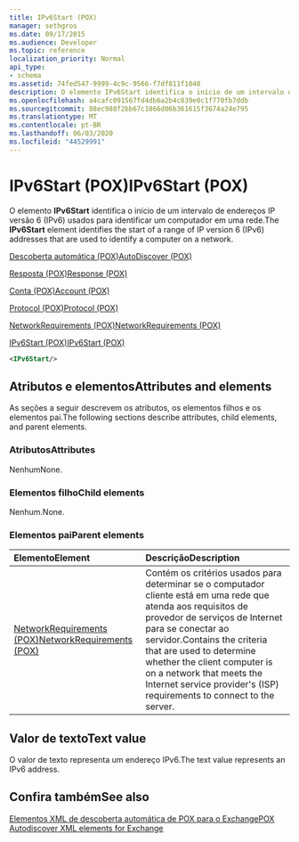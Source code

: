 ```yaml
---
title: IPv6Start (POX)
manager: sethgros
ms.date: 09/17/2015
ms.audience: Developer
ms.topic: reference
localization_priority: Normal
api_type:
- schema
ms.assetid: 74fed547-9999-4c9c-9566-f7df811f1048
description: O elemento IPv6Start identifica o início de um intervalo de endereços IP versão 6 (IPv6) usados para identificar um computador em uma rede.
ms.openlocfilehash: a4cafc091567fd4db6a2b4c839e0c1f770fb7ddb
ms.sourcegitcommit: 88ec988f2bb67c1866d06b361615f3674a24e795
ms.translationtype: MT
ms.contentlocale: pt-BR
ms.lasthandoff: 06/03/2020
ms.locfileid: "44529991"
---
```

# <a name="ipv6start-pox"></a><span data-ttu-id="e3398-103">IPv6Start (POX)</span><span class="sxs-lookup"><span data-stu-id="e3398-103">IPv6Start (POX)</span></span>

<span data-ttu-id="e3398-104">O elemento **IPv6Start** identifica o início de um intervalo de endereços IP versão 6 (IPv6) usados para identificar um computador em uma rede.</span><span class="sxs-lookup"><span data-stu-id="e3398-104">The **IPv6Start** element identifies the start of a range of IP version 6 (IPv6) addresses that are used to identify a computer on a network.</span></span> 
  
[<span data-ttu-id="e3398-105">Descoberta automática (POX)</span><span class="sxs-lookup"><span data-stu-id="e3398-105">AutoDiscover (POX)</span></span>](autodiscover-pox.md)
  
[<span data-ttu-id="e3398-106">Resposta (POX)</span><span class="sxs-lookup"><span data-stu-id="e3398-106">Response (POX)</span></span>](response-pox.md)
  
[<span data-ttu-id="e3398-107">Conta (POX)</span><span class="sxs-lookup"><span data-stu-id="e3398-107">Account (POX)</span></span>](account-pox.md)
  
[<span data-ttu-id="e3398-108">Protocol (POX)</span><span class="sxs-lookup"><span data-stu-id="e3398-108">Protocol (POX)</span></span>](protocol-pox.md)
  
[<span data-ttu-id="e3398-109">NetworkRequirements (POX)</span><span class="sxs-lookup"><span data-stu-id="e3398-109">NetworkRequirements (POX)</span></span>](networkrequirements-pox.md)
  
[<span data-ttu-id="e3398-110">IPv6Start (POX)</span><span class="sxs-lookup"><span data-stu-id="e3398-110">IPv6Start (POX)</span></span>](ipv6start-pox.md)
  
```xml
<IPv6Start/>
```

## <a name="attributes-and-elements"></a><span data-ttu-id="e3398-111">Atributos e elementos</span><span class="sxs-lookup"><span data-stu-id="e3398-111">Attributes and elements</span></span>

<span data-ttu-id="e3398-112">As seções a seguir descrevem os atributos, os elementos filhos e os elementos pai.</span><span class="sxs-lookup"><span data-stu-id="e3398-112">The following sections describe attributes, child elements, and parent elements.</span></span>
  
### <a name="attributes"></a><span data-ttu-id="e3398-113">Atributos</span><span class="sxs-lookup"><span data-stu-id="e3398-113">Attributes</span></span>

<span data-ttu-id="e3398-114">Nenhum</span><span class="sxs-lookup"><span data-stu-id="e3398-114">None.</span></span>
  
### <a name="child-elements"></a><span data-ttu-id="e3398-115">Elementos filho</span><span class="sxs-lookup"><span data-stu-id="e3398-115">Child elements</span></span>

<span data-ttu-id="e3398-116">Nenhum.</span><span class="sxs-lookup"><span data-stu-id="e3398-116">None.</span></span>
  
### <a name="parent-elements"></a><span data-ttu-id="e3398-117">Elementos pai</span><span class="sxs-lookup"><span data-stu-id="e3398-117">Parent elements</span></span>

|<span data-ttu-id="e3398-118">**Elemento**</span><span class="sxs-lookup"><span data-stu-id="e3398-118">**Element**</span></span>|<span data-ttu-id="e3398-119">**Descrição**</span><span class="sxs-lookup"><span data-stu-id="e3398-119">**Description**</span></span>|
|:-----|:-----|
|[<span data-ttu-id="e3398-120">NetworkRequirements (POX)</span><span class="sxs-lookup"><span data-stu-id="e3398-120">NetworkRequirements (POX)</span></span>](networkrequirements-pox.md) <br/> |<span data-ttu-id="e3398-121">Contém os critérios usados para determinar se o computador cliente está em uma rede que atenda aos requisitos de provedor de serviços de Internet para se conectar ao servidor.</span><span class="sxs-lookup"><span data-stu-id="e3398-121">Contains the criteria that are used to determine whether the client computer is on a network that meets the Internet service provider's (ISP) requirements to connect to the server.</span></span>  <br/> |
   
## <a name="text-value"></a><span data-ttu-id="e3398-122">Valor de texto</span><span class="sxs-lookup"><span data-stu-id="e3398-122">Text value</span></span>

<span data-ttu-id="e3398-123">O valor de texto representa um endereço IPv6.</span><span class="sxs-lookup"><span data-stu-id="e3398-123">The text value represents an IPv6 address.</span></span>
  
## <a name="see-also"></a><span data-ttu-id="e3398-124">Confira também</span><span class="sxs-lookup"><span data-stu-id="e3398-124">See also</span></span>



[<span data-ttu-id="e3398-125">Elementos XML de descoberta automática de POX para o Exchange</span><span class="sxs-lookup"><span data-stu-id="e3398-125">POX Autodiscover XML elements for Exchange</span></span>](pox-autodiscover-xml-elements-for-exchange.md)

